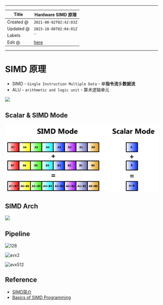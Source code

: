 -----

| Title     | Hardware SIMD 原理                                   |
| --------- | -------------------------------------------------- |
| Created @ | `2021-08-02T02:42:03Z`                             |
| Updated @ | `2023-10-08T02:04:01Z`                             |
| Labels    | \`\`                                               |
| Edit @    | [here](https://github.com/junxnone/xwiki/issues/8) |

-----

# SIMD 原理

  - SIMD - `Single Instruction Multiple Data` - 单**指令流**多**数据流**
  - ALU - `arithmetic and logic unit` - 算术逻辑单元

<img width=800 src="https://user-images.githubusercontent.com/2216970/162369549-ca1fb468-98b8-449b-91f8-66afd8cc66f0.png">

## Scalar & SIMD Mode

![image](media/d8005bb1493d64ef46582879906e987e6625c659.png)

## SIMD Arch

<img width=300 src="https://user-images.githubusercontent.com/2216970/127798065-e41ca06b-46db-4833-ba38-a2f7723ed21a.png">

## Pipeline

![128](media/d5824668ebec4f8f3d5fbbe35ba4ddcf4d2a8feb.gif)

![avx2](media/4d488109117cbff4f1c9546ef288db79ad6ce28c.gif)

![avx512](media/9dad4613bfb0412ca947629ce6dc9e49898b4d47.gif)

## Reference

  - [SIMD简介](https://zhuanlan.zhihu.com/p/55327037)
  - [Basics of SIMD
    Programming](http://ftp.cvut.cz/kernel/people/geoff/cell/ps3-linux-docs/CellProgrammingTutorial/BasicsOfSIMDProgramming.html)
